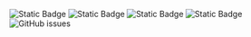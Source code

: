 ![Static Badge](https://img.shields.io/badge/blacklists-60-000000) ![Static Badge](https://img.shields.io/badge/blacklisted-3057010-cc0000) ![Static Badge](https://img.shields.io/badge/whitelisted-2243-00CC00) ![Static Badge](https://img.shields.io/badge/streaming_blacklist-28107-000000) ![GitHub issues](https://img.shields.io/github/issues/fabriziosalmi/blacklists)
